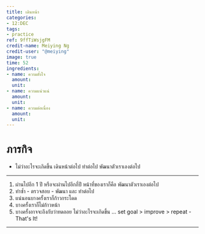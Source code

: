 ```yaml
---
title: เดินหน้า
categories:
- 12:DEC
tags:
- practice
ref: 9ffTiWsjgFM
credit-name: Meiying Ng
credit-user: "@meiying"
image: true
time: 52
ingredients:
- name: ความตั้งใจ
  amount:
  unit:
- name: ความแน่วแน่
  amount:
  unit:
- name: ความต่อเนื่อง
  amount:
  unit:
---
```


# ภารกิจ
 - ไม่ว่าอะไรจะเกิดขึ้น เดินหน้าต่อไป ทำต่อไป พัฒนาตัวเราเองต่อไป

---

1. ผ่านไปอีก 1 ปี หรือจะผ่านไปอีกกี่ปี หน้าที่ของเราก็คือ พัฒนาตัวเราเองต่อไป
2. ทำซ้ำ - ตรวจสอบ - พัฒนา และ ทำต่อไป
3. แน่นอนบางครั้งเราก็ก้าวกระโดด
4. บางครั้งเราก็ไม่ก้าวหน้า
5. บางครั้งอาจจะถึงกับว่าทดถอย
ไม่ว่าอะไรจะเกิดขึ้น ... set goal > improve > repeat - That's It!

---
